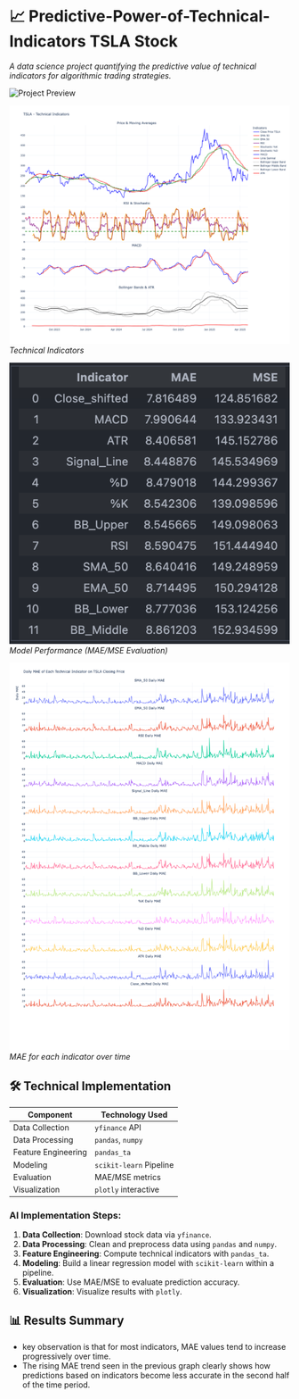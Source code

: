 # 📈 Predictive-Power-of-Technical-Indicators TSLA Stock  

*A data science project quantifying the predictive value of technical indicators for algorithmic trading strategies.*

![Project Preview](https://via.placeholder.com/800x400?text=NVDA+Technical+Analysis+Dashboard)

![Stock Price Predictions](images/technical_indicators.png)
*Technical Indicators*

![Model Performance](images/model_performance.png)
*Model Performance (MAE/MSE Evaluation)*

![MAE per Indicator Over Time](images/Accuracy_results.png)
*MAE for each indicator over time*


## 🛠️ Technical Implementation
| Component          | Technology Used          |
|--------------------|--------------------------|
| Data Collection    | `yfinance` API           |
| Data Processing    | `pandas`, `numpy`        |
| Feature Engineering| `pandas_ta`              |
| Modeling           | `scikit-learn` Pipeline  |
| Evaluation         | MAE/MSE metrics          |
| Visualization      | `plotly` interactive     |

### AI Implementation Steps:
1. **Data Collection**: Download stock data via `yfinance`.
2. **Data Processing**: Clean and preprocess data using `pandas` and `numpy`.
3. **Feature Engineering**: Compute technical indicators with `pandas_ta`.
4. **Modeling**: Build a linear regression model with `scikit-learn` within a pipeline.
5. **Evaluation**: Use MAE/MSE to evaluate prediction accuracy.
6. **Visualization**: Visualize results with `plotly`.

## 📊 Results Summary
* key observation is that for most indicators, MAE values tend to increase progressively over time.
* The rising MAE trend seen in the previous graph clearly shows how predictions based on indicators become less accurate in the second half of the time period.

